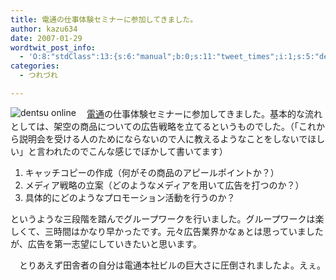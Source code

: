 ```yaml
---
title: 電通の仕事体験セミナーに参加してきました。
author: kazu634
date: 2007-01-29
wordtwit_post_info:
  - 'O:8:"stdClass":13:{s:6:"manual";b:0;s:11:"tweet_times";i:1;s:5:"delay";i:0;s:7:"enabled";i:1;s:10:"separation";s:2:"60";s:7:"version";s:3:"3.7";s:14:"tweet_template";b:0;s:6:"status";i:2;s:6:"result";a:0:{}s:13:"tweet_counter";i:2;s:13:"tweet_log_ids";a:1:{i:0;i:2759;}s:9:"hash_tags";a:0:{}s:8:"accounts";a:1:{i:0;s:7:"kazu634";}}'
categories:
  - つれづれ

---
```

<div class="section">
<p>
<a href="http://www.dentsu.co.jp/" onclick="__gaTracker('send', 'event', 'outbound-article', 'http://www.dentsu.co.jp/', '');" target="_blank"><img align="left" alt="dentsu online" src="http://img.simpleapi.net/small/http://www.dentsu.co.jp/" border="0" /></a>
</p>
  
<p>
    　<a href="http://www.dentsu.co.jp/" onclick="__gaTracker('send', 'event', 'outbound-article', 'http://www.dentsu.co.jp/', '電通');" target="_blank">電通</a>の仕事体験セミナーに参加してきました。基本的な流れとしては、架空の商品についての広告戦略を立てるというものでした。（「これから説明会を受ける人のためにならないので人に教えるようなことをしないでほしい」と言われたのでこんな感じでぼかして書いてます）
</p>
  
<ol>
<li>
      キャッチコピーの作成（何がその商品のアピールポイントか？）
</li>
<li>
      メディア戦略の立案（どのようなメディアを用いて広告を打つのか？）
</li>
<li>
      具体的にどのようなプロモーション活動を行うのか？
</li>
</ol>
  
<p>
    というような三段階を踏んでグループワークを行いました。グループワークは楽しくて、三時間はかなり早かったです。元々広告業界かなぁとは思っていましたが、広告を第一志望にしていきたいと思います。
</p>
  
<p>
    　とりあえず田舎者の自分は電通本社ビルの巨大さに圧倒されましたよ。えぇ。
</p>
</div>
